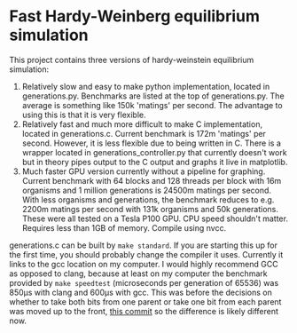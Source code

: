# Fast Hardy-Weinberg equilibrium simulation

This project contains three versions of hardy-weinstein equilibrium simulation:
  1. Relatively slow and easy to make python implementation, located in generations.py. Benchmarks are listed at the top of generations.py. The average is something like 150k 'matings' per second. The advantage to using this is that it is very flexible.
  2. Relatively fast and much more difficult to make C implementation, located in generations.c. Current benchmark is 172m 'matings' per second. However, it is less flexible due to being written in C. There is a wrapper located in generations_controller.py that currently doesn't work but in theory pipes output to the C output and graphs it live in matplotlib.
  3. Much faster GPU version currently without a pipeline for graphing. Current benchmark with 64 blocks and 128 threads per block with 16m organisms and 1 million generations is 24500m matings per second. With less organisms and generations, the benchmark reduces to e.g. 2200m matings per second with 131k organisms and 50k generations. These were all tested on a Tesla P100 GPU. CPU speed shouldn't matter. Requires less than 1GB of memory. Compile using nvcc. 

generations.c can be built by `make standard`. If you are starting this up for the first time, you should probably change the compiler it uses. Currently it links to the gcc location on my computer. I would highly recommend GCC as opposed to clang, because at least on my computer the benchmark provided by `make speedtest` (microseconds per generation of 65536) was 850µs with clang and 600µs with gcc. This was before the decisions on whether to take both bits from one parent or take one bit from each parent was moved up to the front, [this commit](https://github.com/williamwisdom/biology/commit/243696f6f1fc2dc9c289ec91199cf5e3a5890d89) so the difference is likely different now.
